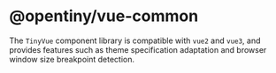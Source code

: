 # @opentiny/vue-common

The `TinyVue` component library is compatible with `vue2` and `vue3`, and provides features such as theme specification adaptation and browser window size breakpoint detection.
